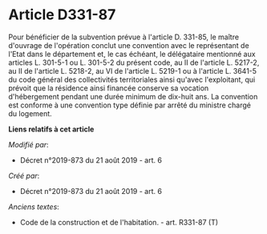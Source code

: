 # Article D331-87

Pour bénéficier de la subvention prévue à l'article D. 331-85, le maître d'ouvrage de l'opération conclut une convention avec
le représentant de l'Etat dans le département et, le cas échéant, le délégataire mentionné aux articles L. 301-5-1 ou L.
301-5-2 du présent code, au II de l'article L. 5217-2, au II de l'article L. 5218-2, au VI de l'article L. 5219-1 ou à
l'article L. 3641-5 du code général des collectivités territoriales ainsi qu'avec l'exploitant, qui prévoit que la résidence
ainsi financée conserve sa vocation d'hébergement pendant une durée minimum de dix-huit ans. La convention est conforme à une
convention type définie par arrêté du ministre chargé du logement.

**Liens relatifs à cet article**

_Modifié par_:

  - Décret n°2019-873 du 21 août 2019 - art. 6

_Créé par_:

  - Décret n°2019-873 du 21 août 2019 - art. 6

_Anciens textes_:

  - Code de la construction et de l'habitation. - art. R331-87 (T)

